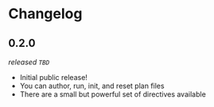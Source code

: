 # Changelog

## 0.2.0

_released `TBD`_

- Initial public release!
- You can author, run, init, and reset plan files
- There are a small but powerful set of directives available
